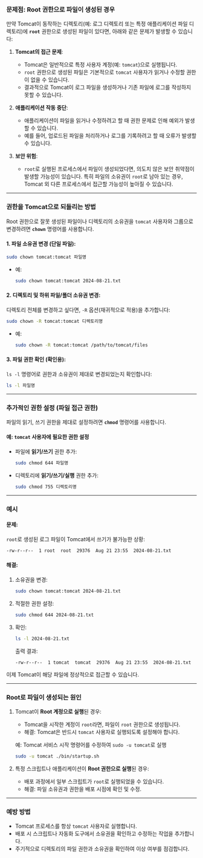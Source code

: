 ### **문제점: Root 권한으로 파일이 생성된 경우**
만약 Tomcat이 동작하는 디렉토리(예: 로그 디렉토리 또는 특정 애플리케이션 파일 디렉토리)에 **`root`** 권한으로 생성된 파일이 있다면, 아래와 같은 문제가 발생할 수 있습니다:

1. **Tomcat의 접근 문제**:
   - Tomcat은 일반적으로 특정 사용자 계정(예: `tomcat`)으로 실행됩니다.
   - `root` 권한으로 생성된 파일은 기본적으로 `tomcat` 사용자가 읽거나 수정할 권한이 없을 수 있습니다.
   - 결과적으로 Tomcat이 로그 파일을 생성하거나 기존 파일에 로그를 작성하지 못할 수 있습니다.

2. **애플리케이션 작동 중단**:
   - 애플리케이션이 파일을 읽거나 수정하려고 할 때 권한 문제로 인해 예외가 발생할 수 있습니다.
   - 예를 들어, 업로드된 파일을 처리하거나 로그를 기록하려고 할 때 오류가 발생할 수 있습니다.

3. **보안 위험**:
   - `root`로 실행된 프로세스에서 파일이 생성되었다면, 의도치 않은 보안 취약점이 발생할 가능성이 있습니다. 특히 파일의 소유권이 `root`로 남아 있는 경우, Tomcat 외 다른 프로세스에서 접근할 가능성이 높아질 수 있습니다.

---

### **권한을 Tomcat으로 되돌리는 방법**
Root 권한으로 잘못 생성된 파일이나 디렉토리의 소유권을 `tomcat` 사용자와 그룹으로 변경하려면 **`chown`** 명령어를 사용합니다.

#### 1. **파일 소유권 변경 (단일 파일)**:
```bash
sudo chown tomcat:tomcat 파일명
```
- 예: 
  ```bash
  sudo chown tomcat:tomcat 2024-08-21.txt
  ```

#### 2. **디렉토리 및 하위 파일/폴더 소유권 변경**:
디렉토리 전체를 변경하고 싶다면, `-R` 옵션(재귀적으로 적용)을 추가합니다:
```bash
sudo chown -R tomcat:tomcat 디렉토리명
```
- 예:
  ```bash
  sudo chown -R tomcat:tomcat /path/to/tomcat/files
  ```

#### 3. **파일 권한 확인 (확인용)**:
`ls -l` 명령어로 권한과 소유권이 제대로 변경되었는지 확인합니다:
```bash
ls -l 파일명
```

---

### **추가적인 권한 설정 (파일 접근 권한)**

파일의 읽기, 쓰기 권한을 제대로 설정하려면 **`chmod`** 명령어를 사용합니다.

#### 예: `tomcat` 사용자에 필요한 권한 설정
- 파일에 **읽기/쓰기** 권한 추가:
  ```bash
  sudo chmod 644 파일명
  ```
- 디렉토리에 **읽기/쓰기/실행** 권한 추가:
  ```bash
  sudo chmod 755 디렉토리명
  ```

---

### **예시**
#### 문제:
`root`로 생성된 로그 파일이 Tomcat에서 쓰기가 불가능한 상황:
```bash
-rw-r--r--  1 root  root  29376  Aug 21 23:55  2024-08-21.txt
```

#### 해결:
1. 소유권을 변경:
   ```bash
   sudo chown tomcat:tomcat 2024-08-21.txt
   ```

2. 적절한 권한 설정:
   ```bash
   sudo chmod 644 2024-08-21.txt
   ```

3. 확인:
   ```bash
   ls -l 2024-08-21.txt
   ```

   출력 결과:
   ```plaintext
   -rw-r--r--  1 tomcat  tomcat  29376  Aug 21 23:55  2024-08-21.txt
   ```

이제 Tomcat이 해당 파일에 정상적으로 접근할 수 있습니다.

---

### **Root로 파일이 생성되는 원인**
1. Tomcat이 **Root 계정으로 실행**된 경우:
   - Tomcat을 시작한 계정이 `root`라면, 파일이 `root` 권한으로 생성됩니다.
   - 해결: Tomcat은 반드시 `tomcat` 사용자로 실행되도록 설정해야 합니다.

   예: Tomcat 서비스 시작 명령어를 수정하여 `sudo -u tomcat`로 실행
   ```bash
   sudo -u tomcat ./bin/startup.sh
   ```

2. 특정 스크립트나 애플리케이션이 **Root 권한으로 실행**된 경우:
   - 배포 과정에서 일부 스크립트가 `root`로 실행되었을 수 있습니다.
   - 해결: 파일 소유권과 권한을 배포 시점에 확인 및 수정.

---

### **예방 방법**
- Tomcat 프로세스를 항상 `tomcat` 사용자로 실행합니다.
- 배포 시 스크립트나 자동화 도구에서 소유권을 확인하고 수정하는 작업을 추가합니다.
- 주기적으로 디렉토리의 파일 권한과 소유권을 확인하여 이상 여부를 점검합니다.